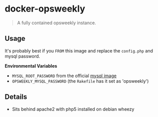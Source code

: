 # docker-opsweekly

> A fully contained opsweekly instance.

## Usage

It's probably best if you `FROM` this image and replace the `config.php` and mysql password.

__Environmental Variables__

- `MYSQL_ROOT_PASSWORD` from the official [mysql image](https://registry.hub.docker.com/_/mysql/)
- `OPSWEEKLY_MYSQL_PASSWORD` (the `Rakefile` has it set as 'opsweekly')

## Details

- Sits behind apache2 with php5 installed on debian wheezy
